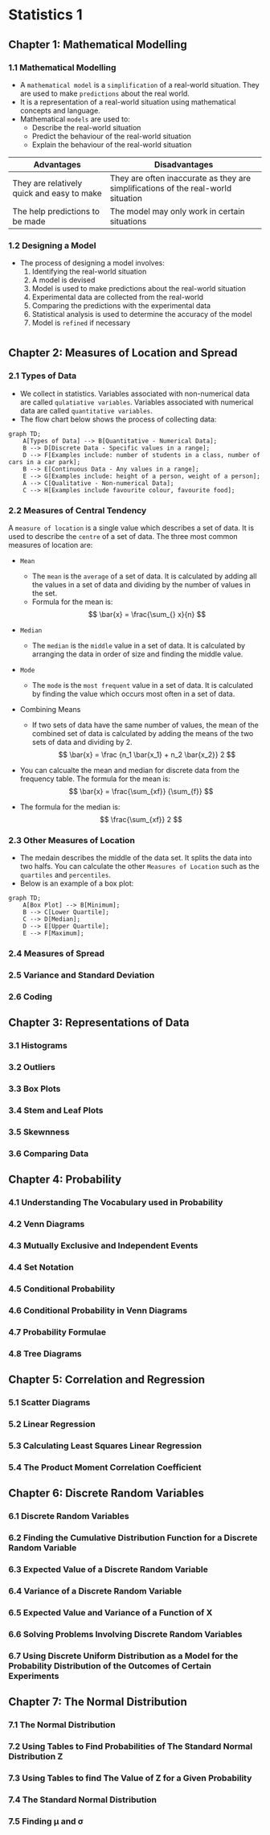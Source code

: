 # Statistics 1

###
###
## Chapter 1: Mathematical Modelling
### 1.1 Mathematical Modelling
- A `mathematical model` is a `simplification` of a real-world situation. They are used to make `predictions` about the real world.
- It is a representation of a real-world situation using mathematical concepts and language.
- Mathematical `models` are used to:
  - Describe the real-world situation
  - Predict the behaviour of the real-world situation
  - Explain the behaviour of the real-world situation

Advantages | Disadvantages
---|---
They are relatively quick and easy to make | They are often inaccurate as they are simplifications of the real-world situation
The help predictions to be made | The model may only work in certain situations

### 1.2 Designing a Model
- The process of designing a model involves:
  1) Identifying the real-world situation
  1) A model is devised
  1) Model is used to make predictions about the real-world situation
  1) Experimental data are collected from the real-world
  1) Comparing the predictions with the experimental data
  1) Statistical analysis is used to determine the accuracy of the model
  1) Model is `refined` if necessary

#
## Chapter 2: Measures of Location and Spread
### 2.1 Types of Data
- We collect in statistics. Variables associated with non-numerical data are called `qulatiative variables`. Variables associated with numerical data are called `quantitative variables`.
- The flow chart below shows the process of collecting data:
```mermaid
graph TD;
    A[Types of Data] --> B[Quantitative - Numerical Data];
    B --> D[Discrete Data - Specific values in a range];
    D --> F[Examples include: number of students in a class, number of cars in a car park];
    B --> E[Continuous Data - Any values in a range];
    E --> G[Examples include: height of a person, weight of a person];
    A --> C[Qualitative - Non-numerical Data];
    C --> H[Examples include favourite colour, favourite food];
```

### 2.2 Measures of Central Tendency
A `measure of location` is a single value which describes a set of data. It is used to describe the `centre` of a set of data. The three most common measures of location are:
  - `Mean`
    - The `mean` is the `average` of a set of data. It is calculated by adding all the values in a set of data and dividing by the number of values in the set.
    - Formula for the mean is:
    $$
    \bar{x} = \frac{\sum_{} x}{n}
    $$
  - `Median`
    - The `median` is the `middle` value in a set of data. It is calculated by arranging the data in order of size and finding the middle value.
  - `Mode`
    - The `mode` is the `most frequent` value in a set of data. It is calculated by finding the value which occurs most often in a set of data.
- Combining Means
  - If two sets of data have the same number of values, the mean of the combined set of data is calculated by adding the means of the two sets of data and dividing by 2.
  $$
  \bar{x} = \frac {n_1 \bar{x_1} + n_2 \bar{x_2}} 2
  $$

- You can calcualte the mean and median for discrete data from the frequency table. The formula for the mean is:
$$
\bar{x} = \frac{\sum_{xf}} {\sum_{f}}
$$
- The formula for the median is:
$$
\frac{\sum_{xf}} 2
$$

### 2.3 Other Measures of Location
- The medain describes the middle of the data set. It splits the data into two halfs. You can calculate the other `Measures of Location` such as the `quartiles` and `percentiles`.
- Below is an example of a box plot:
```mermaid
graph TD;
    A[Box Plot] --> B[Minimum];
    B --> C[Lower Quartile];
    C --> D[Median];
    D --> E[Upper Quartile];
    E --> F[Maximum];
```

### 2.4 Measures of Spread
### 2.5 Variance and Standard Deviation
### 2.6 Coding

## Chapter 3: Representations of Data
### 3.1 Histograms
### 3.2 Outliers
### 3.3 Box Plots
### 3.4 Stem and Leaf Plots
### 3.5 Skewnness
### 3.6 Comparing Data

## Chapter 4: Probability
### 4.1 Understanding The Vocabulary used in Probability
### 4.2 Venn Diagrams
### 4.3 Mutually Exclusive and Independent Events
### 4.4 Set Notation
### 4.5 Conditional Probability
### 4.6 Conditional Probability in Venn Diagrams
### 4.7 Probability Formulae
### 4.8 Tree Diagrams

## Chapter 5: Correlation and Regression
### 5.1 Scatter Diagrams
### 5.2 Linear Regression
### 5.3 Calculating Least Squares Linear Regression
### 5.4 The Product Moment Correlation Coefficient

## Chapter 6: Discrete Random Variables
### 6.1 Discrete Random Variables
### 6.2 Finding the Cumulative Distribution Function for a Discrete Random Variable
### 6.3 Expected Value of a Discrete Random Variable
### 6.4 Variance of a Discrete Random Variable
### 6.5 Expected Value and Variance of a Function of X
### 6.6 Solving Problems Involving Discrete Random Variables
### 6.7 Using Discrete Uniform Distribution as a Model for the Probability Distribution of the Outcomes of Certain Experiments

## Chapter 7: The Normal Distribution
### 7.1 The Normal Distribution
### 7.2 Using Tables to Find Probabilities of The Standard Normal Distribution Z
### 7.3 Using Tables to find The Value of Z for a Given Probability
### 7.4 The Standard Normal Distribution
### 7.5 Finding μ and σ